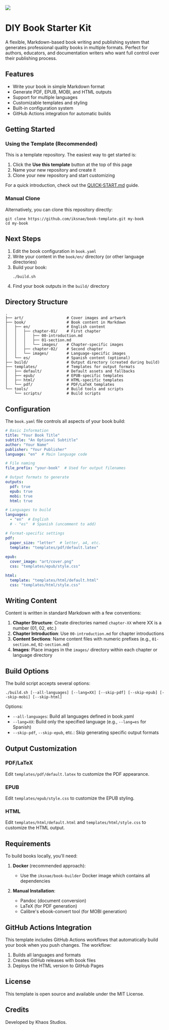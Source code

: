 ![](./art/image.jpg)

# DIY Book Starter Kit

A flexible, Markdown-based book writing and publishing system that generates professional quality books in multiple formats. Perfect for authors, educators, and documentation writers who want full control over their publishing process.

## Features

- Write your book in simple Markdown format
- Generate PDF, EPUB, MOBI, and HTML outputs
- Support for multiple languages
- Customizable templates and styling
- Built-in configuration system
- GitHub Actions integration for automatic builds

## Getting Started

### Using the Template (Recommended)

This is a template repository. The easiest way to get started is:

1. Click the **Use this template** button at the top of this page
2. Name your new repository and create it
3. Clone your new repository and start customizing

For a quick introduction, check out the [QUICK-START.md](./QUICK-START.md) guide.

### Manual Clone

Alternatively, you can clone this repository directly:

```
git clone https://github.com/iksnae/book-template.git my-book
cd my-book
```

## Next Steps

1. Edit the book configuration in `book.yaml`
2. Write your content in the `book/en/` directory (or other language directories)
3. Build your book:
   ```
   ./build.sh
   ```
4. Find your book outputs in the `build/` directory

## Directory Structure

```
.
├── art/                   # Cover images and artwork
├── book/                  # Book content in Markdown
│   ├── en/                # English content
│   │   ├── chapter-01/    # First chapter
│   │   │   ├── 00-introduction.md
│   │   │   ├── 01-section.md
│   │   │   └── images/    # Chapter-specific images
│   │   ├── chapter-02/    # Second chapter
│   │   └── images/        # Language-specific images
│   └── es/                # Spanish content (optional)
├── build/                 # Output directory (created during build)
├── templates/             # Templates for output formats
│   ├── default/           # Default assets and fallbacks
│   ├── epub/              # EPUB-specific templates
│   ├── html/              # HTML-specific templates
│   └── pdf/               # PDF/LaTeX templates
└── tools/                 # Build tools and scripts
    └── scripts/           # Build scripts
```

## Configuration

The `book.yaml` file controls all aspects of your book build:

```yaml
# Basic Information
title: "Your Book Title"
subtitle: "An Optional Subtitle"
author: "Your Name"
publisher: "Your Publisher"
language: "en"  # Main language code

# File naming
file_prefix: "your-book"  # Used for output filenames

# Output formats to generate
outputs:
  pdf: true
  epub: true
  mobi: true
  html: true

# Languages to build
languages:
  - "en"  # English
  # - "es"  # Spanish (uncomment to add)

# Format-specific settings
pdf:
  paper_size: "letter"  # letter, a4, etc.
  template: "templates/pdf/default.latex"
  
epub:
  cover_image: "art/cover.png"
  css: "templates/epub/style.css"

html:
  template: "templates/html/default.html"
  css: "templates/html/style.css"
```

## Writing Content

Content is written in standard Markdown with a few conventions:

1. **Chapter Structure**: Create directories named `chapter-XX` where XX is a number (01, 02, etc.)
2. **Chapter Introduction**: Use `00-introduction.md` for chapter introductions
3. **Content Sections**: Name content files with numeric prefixes (e.g., `01-section.md`, `02-section.md`)
4. **Images**: Place images in the `images/` directory within each chapter or language directory

## Build Options

The build script accepts several options:

```
./build.sh [--all-languages] [--lang=XX] [--skip-pdf] [--skip-epub] [--skip-mobi] [--skip-html]
```

Options:
- `--all-languages`: Build all languages defined in book.yaml
- `--lang=XX`: Build only the specified language (e.g., `--lang=es` for Spanish)
- `--skip-pdf`, `--skip-epub`, etc.: Skip generating specific output formats

## Output Customization

### PDF/LaTeX

Edit `templates/pdf/default.latex` to customize the PDF appearance.

### EPUB

Edit `templates/epub/style.css` to customize the EPUB styling.

### HTML

Edit `templates/html/default.html` and `templates/html/style.css` to customize the HTML output.

## Requirements

To build books locally, you'll need:

1. **Docker** (recommended approach):
   - Use the `iksnae/book-builder` Docker image which contains all dependencies

2. **Manual Installation**:
   - Pandoc (document conversion)
   - LaTeX (for PDF generation)
   - Calibre's ebook-convert tool (for MOBI generation)

## GitHub Actions Integration

This template includes GitHub Actions workflows that automatically build your book when you push changes. The workflow:

1. Builds all languages and formats
2. Creates GitHub releases with book files
3. Deploys the HTML version to GitHub Pages

## License

This template is open source and available under the MIT License.

## Credits

Developed by Khaos Studios.
